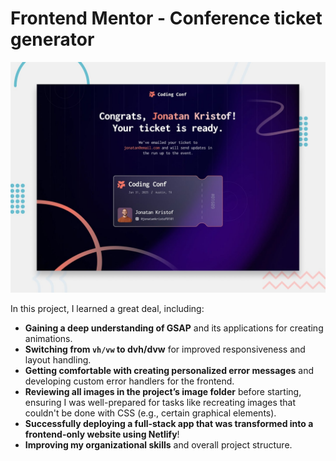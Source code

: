 # Frontend Mentor - Conference ticket generator

![Design preview for the Conference ticket generator coding challenge](./preview.jpg)

In this project, I learned a great deal, including:

 -   **Gaining a deep understanding of GSAP** and its applications for creating animations.
  -  **Switching from `vh/vw` to dvh/dvw** for improved responsiveness and layout handling.
  -  **Getting comfortable with creating personalized error messages** and developing custom error handlers for the frontend.
 -   **Reviewing all images in the project’s image folder** before starting, ensuring I was well-prepared for tasks like recreating images that couldn't be done with CSS (e.g., certain graphical elements).
  -  **Successfully deploying a full-stack app that was transformed into a frontend-only website using Netlify**!
  -  **Improving my organizational skills** and overall project structure.
